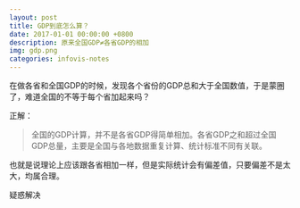 ```yaml
---
layout: post
title: GDP到底怎么算？
date: 2017-01-01 00:00:00 +0800
description: 原来全国GDP≠各省GDP的相加
img: gdp.png
categories: infovis-notes
---
```


在做各省和全国GDP的时候，发现各个省份的GDP总和大于全国数值，于是蒙圈了，难道全国的不等于每个省加起来吗？

正解：
>全国的GDP计算，并不是各省GDP得简单相加。各省GDP之和超过全国GDP总量，主要是全国与各地数据重复计算、统计标准不同有关联。

也就是说理论上应该跟各省相加一样，但是实际统计会有偏差值，只要偏差不是太大，均属合理。

疑惑解决